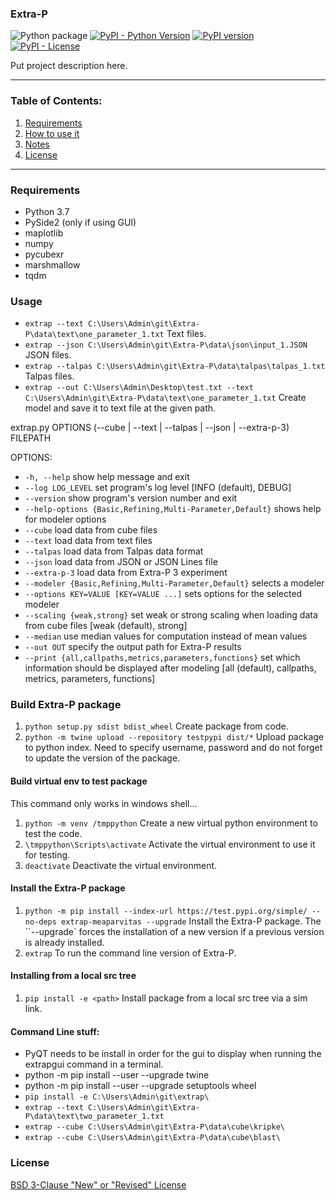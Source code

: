 ### Extra-P

![Python package](https://github.com/MeaParvitas/Extra-P/workflows/Python%20package/badge.svg?branch=master)
[![PyPI - Python Version](https://img.shields.io/pypi/pyversions/extrap?style=plastic)](https://badge.fury.io/py/extrap)
[![PyPI version](https://badge.fury.io/py/extrap.png)](https://badge.fury.io/py/extrap)
[![PyPI - License](https://img.shields.io/pypi/l/extrap?style=plastic)](https://badge.fury.io/py/extrap)

Put project description here.

--------------------------------------------------------------------------------------------

### Table of Contents:

1. [Requirements](#Requirements)
2. [How to use it](#Usage)
3. [Notes](#Notes)
4. [License](#License)

--------------------------------------------------------------------------------------------

### Requirements

* Python 3.7
* PySide2 (only if using GUI)
* maplotlib
* numpy
* pycubexr
* marshmallow
* tqdm

### Usage

* `extrap --text C:\Users\Admin\git\Extra-P\data\text\one_parameter_1.txt` Text files.
* `extrap --json C:\Users\Admin\git\Extra-P\data\json\input_1.JSON` JSON files.
* `extrap --talpas C:\Users\Admin\git\Extra-P\data\talpas\talpas_1.txt` Talpas files.
* `extrap --out C:\Users\Admin\Desktop\test.txt --text C:\Users\Admin\git\Extra-P\data\text\one_parameter_1.txt` Create model and save it to text file at the given path.


extrap.py OPTIONS (--cube | --text | --talpas | --json | --extra-p-3) FILEPATH
        
OPTIONS:

*  `-h, --help`            show help message and exit
*  `--log LOG_LEVEL`       set program's log level [INFO (default), DEBUG]
*  `--version`             show program's version number and exit
*  `--help-options {Basic,Refining,Multi-Parameter,Default}`
                        shows help for modeler options
*  `--cube`                load data from cube files
*  `--text`                load data from text files
*  `--talpas`              load data from Talpas data format
*  `--json`                load data from JSON or JSON Lines file
*  `--extra-p-3`           load data from Extra-P 3 experiment
*  `--modeler {Basic,Refining,Multi-Parameter,Default}` selects a modeler
*  `--options KEY=VALUE [KEY=VALUE ...]` sets options for the selected modeler
*  `--scaling {weak,strong}`
                        set weak or strong scaling when loading data from cube
                        files [weak (default), strong]
*  `--median`              use median values for computation instead of mean
                        values
*  `--out OUT`             specify the output path for Extra-P results
*  `--print {all,callpaths,metrics,parameters,functions}`
                        set which information should be displayed after
                        modeling [all (default), callpaths, metrics,
                        parameters, functions]

### Build Extra-P package

1. `python setup.py sdist bdist_wheel` Create package from code.
2. `python -m twine upload --repository testpypi dist/*` Upload package to python index. Need to specify username, password and do not forget to update the version of the package.

#### Build virtual env to test package

This command only works in windows shell...

1. `python -m venv /tmppython` Create a new virtual python environment to test the code.
2. `\tmppython\Scripts\activate` Activate the virtual environment to use it for testing.
3. `deactivate` Deactivate the virtual environment.

#### Install the Extra-P package

1. `python -m pip install --index-url https://test.pypi.org/simple/ --no-deps extrap-meaparvitas --upgrade` Install the Extra-P package. The ``--upgrade` forces the installation of a new version if a previous version is already installed.
2. `extrap` To run the command line version of Extra-P.

#### Installing from a local src tree

1. `pip install -e <path>` Install package from a local src tree via a sim link.

#### Command Line stuff:

* PyQT needs to be install in order for the gui to display when running the extrapgui command in a terminal.
* python -m pip install --user --upgrade twine
* python -m pip install --user --upgrade setuptools wheel
* `pip install -e C:\Users\Admin\git\extrap\`
* `extrap --text C:\Users\Admin\git\Extra-P\data\text\two_parameter_1.txt`
* `extrap --cube C:\Users\Admin\git\Extra-P\data\cube\kripke\`
* `extrap --cube C:\Users\Admin\git\Extra-P\data\cube\blast\`


### License

[BSD 3-Clause "New" or "Revised" License](LICENSE)